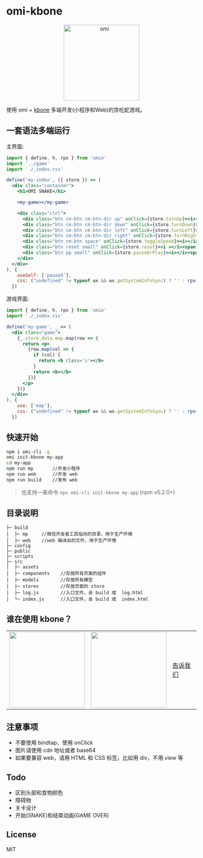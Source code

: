 # omi-kbone

<p align="center"><img src="https://github.com/Tencent/omi/raw/master/assets/snake.jpg" alt="omi" width="200"/></p>

使用 omi + [kbone](https://github.com/wechat-miniprogram/kbone) 多端开发(小程序和Web)的贪吃蛇游戏。

## 一套语法多端运行

主界面:

```jsx
import { define, h, rpx } from 'omio'
import '../game'
import './_index.css'

define('my-index', ({ store }) => (
  <div class="container">
    <h1>OMI SNAKE</h1>

    <my-game></my-game>

    <div class="ctrl">
      <div class="btn cm-btn cm-btn-dir up" onClick={store.turnUp}><i></i><em></em><span>Up</span></div>
      <div class="btn cm-btn cm-btn-dir down" onClick={store.turnDown}><i></i><em></em><span>Down</span></div>
      <div class="btn cm-btn cm-btn-dir left" onClick={store.turnLeft}><i></i><em></em><span >Left</span></div>
      <div class="btn cm-btn cm-btn-dir right" onClick={store.turnRight}><i></i><em></em><span >Right</span></div>
      <div class="btn cm-btn space" onClick={store.toggleSpeed}><i></i><span >加速/减速</span></div>
      <div class="btn reset small" onClick={store.reset}><i ></i><span >Reset</span></div>
      <div class="btn pp small" onClick={store.pauseOrPlay}><i></i><span >{store.data.paused ? 'Play' : 'Pause'}</span></div>
    </div>
  </div>
), {
    useSelf: ['paused'],
    css: ("undefined" != typeof wx && wx.getSystemInfoSync) ? '' : rpx(require('./_index.css'))
  })
```

游戏界面:

```jsx
import { define, h, rpx } from 'omio'
import './_index.css'

define('my-game', _ => (
  <div class="game">
    {_.store.data.map.map(row => {
      return <p>
        {row.map(col => {
          if (col) {
            return <b class='s'></b>
          }
          return <b></b>
        })}
      </p>
    })}
  </div>
), {
    use: ['map'],
    css: ("undefined" != typeof wx && wx.getSystemInfoSync) ? '' : rpx(require('./_index.css'))
  })
```

## 快速开始

``` bash
npm i omi-cli -g
omi init-kbone my-app
cd my-app
npm run mp       //开发小程序
npm run web      //开发 web
npm run build    //发布 web
```

> 也支持一条命令 `npx omi-cli init-kbone my-app` (npm v5.2.0+)

## 目录说明

```
├─ build
│  ├─ mp     //微信开发者工具指向的目录，用于生产环境
│  ├─ web    //web 编译出的文件，用于生产环境
├─ config
├─ public
├─ scripts
├─ src
│  ├─ assets
│  ├─ components    //存放所有页面的组件
│  ├─ models        //存放所有模型
│  ├─ stores        //存放页面的 store
│  ├─ log.js        //入口文件，会 build 成  log.html
│  └─ index.js      //入口文件，会 build 成  index.html
```

## 谁在使用 kbone？

<table>
	<tbody>
		<tr>
			<td><a target="_blank" href="https://developers.weixin.qq.com/community/develop/mixflow"><img width="200px"
						src="https://raw.githubusercontent.com/wechat-miniprogram/kbone/develop/docs/images/code1.jpg"></a></td>
			<td><a target="_blank" href="http://omijs.org"><img width="200px"
						src="https://github.com/Tencent/omi/raw/master/assets/omi-cloud.jpg"></a></td>
			<td width="92px"><a target="_blank" href="https://github.com/Tencent/omi/issues/new">告诉我们</a></td>
		
</table>

## 注意事项

* 不要使用 bindtap，使用 onClick
* 图片请使用 cdn 地址或者 base64
* 如果要兼容 web，请用 HTML 和 CSS 标签，比如用 div，不用 view 等

## Todo

* 区别头部和食物颜色
* 障碍物
* 关卡设计
* 开始(SNAKE)和结束动画(GAME OVER)

## License

MIT 
